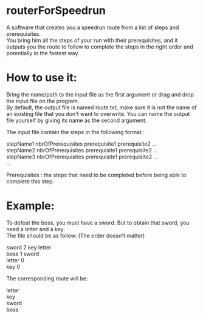 # routerForSpeedrun
A software that creates you a speedrun route from a list of steps and prerequisites. \
You bring him all the steps of your run with their prerequisites, and it outputs you the route to follow to complete the steps in the right order and potentially in the fastest way.

# How to use it: 
Bring the name/path to the input file as the first argument or drag and drop the input file on the program. \
By default, the output file is named route.txt, make sure it is not the name of an existing file that you don't want to overwrite. You can name the output file yourself by giving its name as the second argument.

The input file contain the steps in the following format : 

stepName1 nbrOfPrerequisites prerequisite1 prerequisite2 ... \
stepName2 nbrOfPrerequisites prerequisite1 prerequisite2 ... \
stepName3 nbrOfPrerequisites prerequisite1 prerequisite2 ... \
...

Prerequisites : the steps that need to be completed before being able to complete this step.

# Example:
To defeat the boss, you must have a sword. But to obtain that sword, you need a letter and a key. \
The file should be as follow: (The order doesn't matter)

sword 2 key letter \
boss 1 sword \
letter 0 \
key 0



The corresponding route will be:

letter \
key \
sword \
boss
